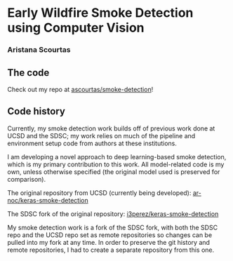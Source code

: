 # Early Wildfire Smoke Detection using Computer Vision
### Aristana Scourtas

## The code 
Check out my repo at [ascourtas/smoke-detection](https://github.com/ascourtas/smoke-detection)!

## Code history
Currently, my smoke detection work builds off of previous work done at UCSD and the SDSC; my work relies on much of the pipeline and environment setup code from authors at these institutions.

I am developing a novel approach to deep learning-based smoke detection, which is my primary contribution to this work. All model-related code is my own, unless otherwise specified (the original model used is preserved for comparison). 

The original repository from UCSD (currently being developed): [ar-noc/keras-smoke-detection](https://gitlab.nautilus.optiputer.net/ar-noc/keras-smoke-detection/-/tree/master)

The SDSC fork of the original repository: [i3perez/keras-smoke-detection](https://gitlab.nautilus.optiputer.net/i3perez/keras-smoke-detection/-/tree/master)

My smoke detection work is a fork of the SDSC fork, with both the SDSC repo and the UCSD repo set as remote repositories so changes can be pulled into my fork at any time. In order to preserve the git history and remote repositories, I had to create a separate repository from this one.
